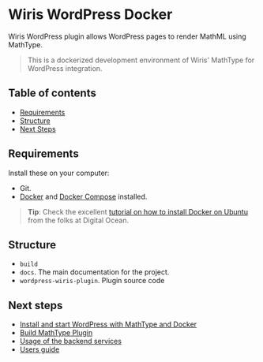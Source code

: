 # Wiris WordPress Docker

Wiris WordPress plugin allows WordPress pages to render MathML using MathType.

> This is a dockerized development environment of Wiris' MathType for WordPress integration.

## Table of contents

 - [Requirements](#requirement)
 - [Structure](#structure)
 - [Next Steps](#next-steps)

## Requirements

Install these on your computer:

- Git.
- [Docker](https://docs.docker.com) and [Docker Compose](https://docs.docker.com/compose/) installed.

> **Tip**: Check the excellent [tutorial on how to install Docker on Ubuntu](https://www.digitalocean.com/community/tutorials/how-to-install-and-use-docker-on-ubuntu-20-04) from the folks at Digital Ocean.

## Structure

 - `build`
 - `docs`. The main documentation for the project.
 - `wordpress-wiris-plugin`. Plugin source code

## Next steps
- [Install and start WordPress with MathType and Docker](docs/deploy/README.md)
- [Build MathType Plugin](docs/build-plugin/README.md)
- [Usage of the backend services](docs/build-backend/README.md)
- [Users guide](docs/user-guide/README.md)